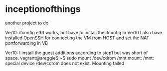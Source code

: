 # inceptionofthings
another project to do


Ver10: ifconfig eth1 works, but have to install the ifconfig
In Ver10 I also have installed OpenSSH for connecting the VM from HOST and set the NAT portforwarding in VB


Ver10: I install the guest additions according to step1 but was short of space.
vagrant@areggieS:~$ sudo mount /dev/cdrom /mnt
mount: /mnt: special device /dev/cdrom does not exist.
Mounting failed
